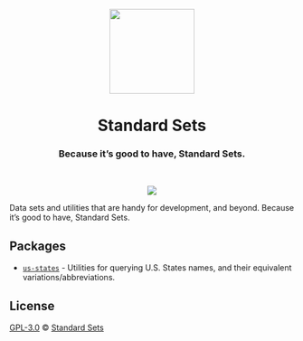 <div align="center">
  <br />
  <a href="https://standardsets.com">
    <img src="../assets/standardsets-logo.png" width="150" />
  </a>
  <h1>Standard Sets</h1>
  <h3>Because it’s good to have, Standard Sets.</h3>
  <br />
  <p>
    <a href="https://twitter.com/standardsets" title="Follow @StandardSets on Twitter"><img src="https://img.shields.io/twitter/follow/standardsets?style=social" /></a>
  </p>
</div>

Data sets and utilities that are handy for development, and beyond.
Because it’s good to have, Standard Sets.

## Packages

* [`us-states`](packages/us-states) - Utilities for querying U.S. States names, and their equivalent variations/abbreviations.

## License

[GPL-3.0](LICENSE) © [Standard Sets](https://standardsets.com)
